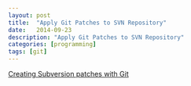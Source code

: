 ```yaml
---
layout: post
title:  "Apply Git Patches to SVN Repository"
date:   2014-09-23
description: "Apply Git Patches to SVN Repository"
categories: [programming]
tags: [git]
---
```


[Creating Subversion patches with Git](http://codeprairie.net/blogs/chrisortman/archive/2008/01/14/creating-subversion-patches-with-git.aspx)
